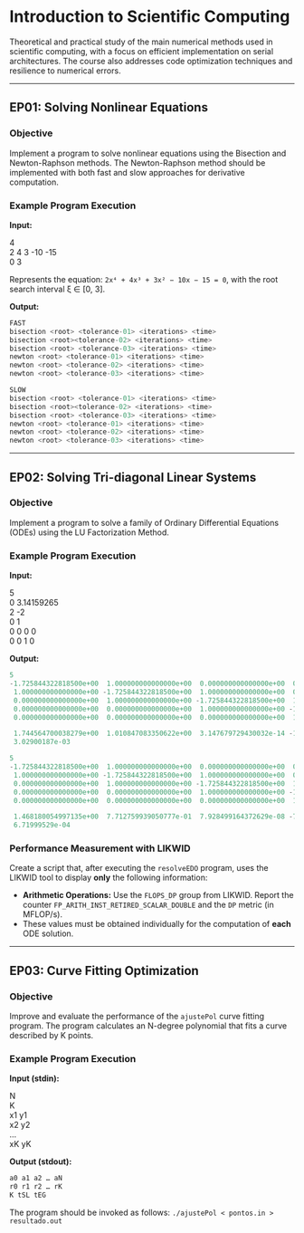 # Introduction to Scientific Computing

Theoretical and practical study of the main numerical methods used in scientific computing, with a focus on efficient implementation on serial architectures. The course also addresses code optimization techniques and resilience to numerical errors.

---

## EP01: Solving Nonlinear Equations

### Objective
Implement a program to solve nonlinear equations using the Bisection and Newton-Raphson methods. The Newton-Raphson method should be implemented with both fast and slow approaches for derivative computation.

### Example Program Execution

**Input:**

4
</br>
2 4 3 -10 -15
</br>
0 3

Represents the equation: `2x⁴ + 4x³ + 3x² − 10x − 15 = 0`, with the root search interval ξ ∈ [0, 3].

**Output:**
 ```c
FAST
bisection <root> <tolerance-01> <iterations> <time>
bisection <root><tolerance-02> <iterations> <time>
bisection <root> <tolerance-03> <iterations> <time>
newton <root> <tolerance-01> <iterations> <time>
newton <root> <tolerance-02> <iterations> <time>
newton <root> <tolerance-03> <iterations> <time>

SLOW
bisection <root> <tolerance-01> <iterations> <time>
bisection <root><tolerance-02> <iterations> <time>
bisection <root> <tolerance-03> <iterations> <time>
newton <root> <tolerance-01> <iterations> <time>
newton <root> <tolerance-02> <iterations> <time>
newton <root> <tolerance-03> <iterations> <time>
```


---

## EP02: Solving Tri-diagonal Linear Systems

### Objective
Implement a program to solve a family of Ordinary Differential Equations (ODEs) using the LU Factorization Method.

### Example Program Execution

**Input:**

5
</br>
0 3.14159265
</br>
2 -2
</br>
0 1
</br>
0 0 0 0
</br>
0 0 1 0
</br>

**Output:**

 ```c
5
 -1.725844322818500e+00  1.000000000000000e+00  0.000000000000000e+00  0.000000000000000e+00  0.000000000000000e+00 -2.000000000000000e+00
  1.000000000000000e+00 -1.725844322818500e+00  1.000000000000000e+00  0.000000000000000e+00  0.000000000000000e+00  0.000000000000000e+00
  0.000000000000000e+00  1.000000000000000e+00 -1.725844322818500e+00  1.000000000000000e+00  0.000000000000000e+00  0.000000000000000e+00
  0.000000000000000e+00  0.000000000000000e+00  1.000000000000000e+00 -1.725844322818500e+00  1.000000000000000e+00 -0.000000000000000e+00
  0.000000000000000e+00  0.000000000000000e+00  0.000000000000000e+00  1.000000000000000e+00 -1.725844322818500e+00  2.000000000000000e+00

  1.744564700038279e+00  1.010847083350622e+00  3.147679729430032e-14 -1.010847083350569e+00 -1.744564700038249e+00
  3.02900187e-03

5
 -1.725844322818500e+00  1.000000000000000e+00  0.000000000000000e+00  0.000000000000000e+00  0.000000000000000e+00 -1.762574218887082e+00
  1.000000000000000e+00 -1.725844322818500e+00  1.000000000000000e+00  0.000000000000000e+00  0.000000000000000e+00  1.370778388748534e-01
  0.000000000000000e+00  1.000000000000000e+00 -1.725844322818500e+00  1.000000000000000e+00  0.000000000000000e+00  4.920811303936179e-10
  0.000000000000000e+00  0.000000000000000e+00  1.000000000000000e+00 -1.725844322818500e+00  1.000000000000000e+00 -1.370778380225440e-01
  0.000000000000000e+00  0.000000000000000e+00  0.000000000000000e+00  1.000000000000000e+00 -1.725844322818500e+00  1.762574219379162e+00

  1.468180054997135e+00  7.712759939050777e-01  7.928499164372629e-08 -7.712758565794439e-01 -1.468179975712145e+00
  6.71999529e-04
```


### Performance Measurement with LIKWID

Create a script that, after executing the `resolveEDO` program, uses the LIKWID tool to display **only** the following information:

- **Arithmetic Operations:** Use the `FLOPS_DP` group from LIKWID. Report the counter `FP_ARITH_INST_RETIRED_SCALAR_DOUBLE` and the `DP` metric (in MFLOP/s).
- These values must be obtained individually for the computation of **each** ODE solution.

---


## EP03: Curve Fitting Optimization

### Objective
Improve and evaluate the performance of the `ajustePol` curve fitting program. The program calculates an N-degree polynomial that fits a curve described by K points.

### Example Program Execution

**Input (stdin):**

N
</br>
K
</br>
x1 y1
</br>
x2 y2
</br>
…
</br>
xK yK
</br>

**Output (stdout):**
```c
a0 a1 a2 … aN
r0 r1 r2 … rK
K tSL tEG
```
The program should be invoked as follows: `./ajustePol < pontos.in > resultado.out`


